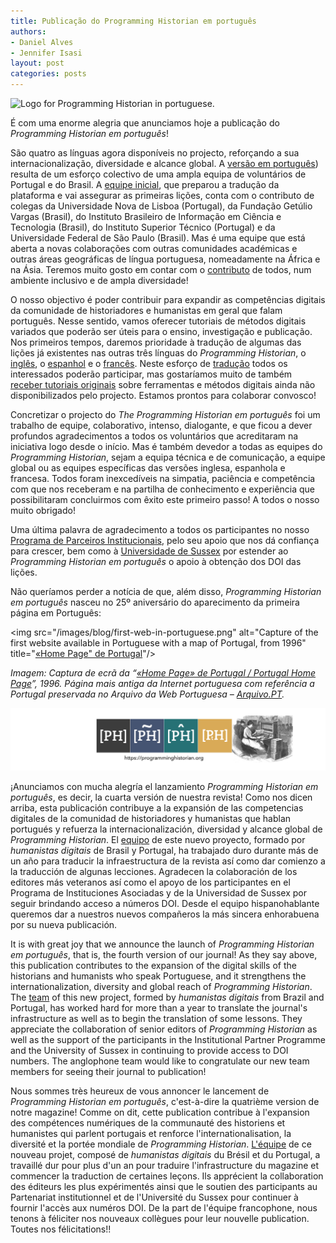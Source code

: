 ```yaml
---
title: Publicação do Programming Historian em português 
authors: 
- Daniel Alves
- Jennifer Isasi
layout: post
categories: posts
---
```


<img src="/images/blog/ph-pt.png" alt="Logo for Programming Historian in portuguese." title="PH em português"/>

É com uma enorme alegria que anunciamos hoje a publicação do _Programming Historian em português_! 

São quatro as línguas agora disponíveis no projecto, reforçando a sua internacionalização, diversidade e alcance global. A [versão em português](https://programminghistorian.org/pt/)) resulta de um esforço colectivo de uma ampla equipa de voluntários de Portugal e do Brasil. A [equipe inicial](https://programminghistorian.org/pt/equipe#programming-historian-em-português), que preparou a tradução da plataforma e vai assegurar as primeiras lições, conta com o contributo de colegas da Universidade Nova de Lisboa (Portugal), da Fundação Getúlio Vargas (Brasil), do Instituto Brasileiro de Informação em Ciência e Tecnologia (Brasil), do Instituto Superior Técnico (Portugal) e da Universidade Federal de São Paulo (Brasil). Mas é uma equipe que está aberta a novas colaborações com outras comunidades académicas e outras áreas geográficas de língua portuguesa, nomeadamente na África e na Ásia. Teremos muito gosto em contar com o [contributo](https://programminghistorian.org/pt/contribua) de todos, num ambiente inclusivo e de ampla diversidade!

O nosso objectivo é poder contribuir para expandir as competências digitais da comunidade de historiadores e humanistas em geral que falam português. Nesse sentido, vamos oferecer tutoriais de métodos digitais variados que poderão ser úteis para o ensino, investigação e publicação. Nos primeiros tempos, daremos prioridade à tradução de algumas das lições já existentes nas outras três línguas do _Programming Historian_, o [inglês](https://programminghistorian.org/en/), o [espanhol](https://programminghistorian.org/es/) e o [francês](https://programminghistorian.org/fr/). Neste esforço de [tradução](https://programminghistorian.org/pt/directrizes-tradutor) todos os interessados poderão participar, mas gostaríamos muito de também [receber tutoriais originais](https://programminghistorian.org/pt/directrizes-autor) sobre ferramentas e métodos digitais ainda não disponibilizados pelo projecto. Estamos prontos para colaborar convosco!

Concretizar o projecto do _The Programming Historian em português_ foi um trabalho de equipe, colaborativo, intenso, dialogante, e que ficou a dever profundos agradecimentos a todos os voluntários que acreditaram na iniciativa logo desde o início. Mas é também devedor a todas as equipes do _Programming Historian_, sejam a equipa técnica e de comunicação, a equipe global ou as equipes específicas das versões inglesa, espanhola e francesa. Todos foram inexcedíveis na simpatia, paciência e competência com que nos receberam e na partilha de conhecimento e experiência que possibilitaram concluirmos com êxito este primeiro passo! A todos o nosso muito obrigado!

Uma última palavra de agradecimento a todos os participantes no nosso [Programa de Parceiros Institucionais](https://programminghistorian.org/pt/apoie-nos#programa-de-parceiros-institucionais), pelo seu apoio que nos dá confiança para crescer, bem como à [Universidade de Sussex](https://www.sussex.ac.uk/) por estender ao _Programming Historian em português_ o apoio à obtenção dos DOI das lições.

Não queríamos perder a notícia de que, além disso, *Programming Historian em português* nasceu no 25º aniversário do aparecimento da primeira página em Português:

<img src="/images/blog/first-web-in-portuguese.png" alt="Capture of the first website available in Portuguese with a map of Portugal, from 1996" title="[«Home Page" de Portugal](https://arquivo.pt/wayback/19961013145852/http:/s700.uminho.pt/homepage-pt.html)"/> 

*Imagem: Captura de ecrã da “[«Home Page» de Portugal / Portugal Home Page](https://arquivo.pt/wayback/19961013145852/http:/s700.uminho.pt/homepage-pt.html)”, 1996. Página mais antiga da Internet portuguesa com referência a Portugal preservada no Arquivo da Web Portuguesa – [Arquivo.PT](https://arquivo.pt/).* 

<img src="/images/blog/ph-banner.png" alt="Banner of PH with the logos of the four journals" title="Programming Historian"/>  

¡Anunciamos con mucha alegría el lanzamiento *Programming Historian em português*, es decir, la cuarta versión de nuestra revista! Como nos dicen arriba, esta publicación contribuye a la expansión de las competencias digitales de la comunidad de historiadores y humanistas que hablan portugués y refuerza la internacionalización, diversidad y alcance global de *Programming Historian*. El [equipo](https://programminghistorian.org/es/equipo-de-proyecto#programming-historian-em-português) de este nuevo proyecto, formado por *humanistas digitais* de Brasil y Portugal, ha trabajado duro durante más de un año para traducir la infraestructura de la revista así como dar comienzo a la traducción de algunas lecciones. Agradecen la colaboración de los editores más veteranos así como el apoyo de los participantes en el Programa de Instituciones Asociadas y de la Universidad de Sussex por seguir brindando acceso a números DOI. Desde el equipo hispanohablante queremos dar a nuestros nuevos compañeros la más sincera enhorabuena por su nueva publicación. 

It is with great joy that we announce the launch of *Programming Historian em português*, that is, the fourth version of our journal! As they say above, this publication contributes to the expansion of the digital skills of the historians and humanists who speak Portuguese, and it strengthens the internationalization, diversity and global reach of *Programming Historian*. The [team](https://programminghistorian.org/en/project-team#programming-historian-em-português) of this new project, formed by *humanistas digitais* from Brazil and Portugal, has worked hard for more than a year to translate the journal's infrastructure as well as to begin the translation of some lessons. They appreciate the collaboration of senior editors of *Programming Historian* as well as the support of the participants in the Institutional Partner Programme and the University of Sussex in continuing to provide access to DOI numbers. The anglophone team would like to congratulate our new team members for seeing their journal to publication! 

Nous sommes très heureux de vous annoncer le lancement de *Programming Historian em português*, c'est-à-dire la quatrième version de notre magazine! Comme on dit, cette publication contribue à l'expansion des compétences numériques de la communauté des historiens et humanistes qui parlent portugais et renforce l'internationalisation, la diversité et la portée mondiale de *Programming Historian*. [L'équipe](https://programminghistorian.org/fr/equipe-projet#programming-historian-em-português) de ce nouveau projet, composé de *humanistas digitais* du Brésil et du Portugal, a travaillé dur pour plus d'un an pour traduire l'infrastructure du magazine et commencer la traduction de certaines leçons. Ils apprécient la collaboration des éditeurs les plus expérimentés ainsi que le soutien des participants au Partenariat institutionnel et de l'Université du Sussex pour continuer à fournir l'accès aux numéros DOI. De la part de l'équipe francophone, nous tenons à féliciter nos nouveaux collègues pour leur nouvelle publication. Toutes nos félicitations!! 


